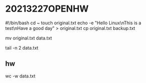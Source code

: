# 20213227OPENHW

#!/bin/bash
cd ~
touch original.txt
echo -e "Hello Linux\nThis is a test\nHave a good day" > original.txt
cp original.txt backup.txt

mv original.txt data.txt

tail -n 2 data.txt

## hw
wc -w data.txt